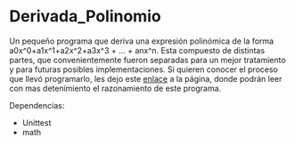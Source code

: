 # Derivada_Polinomio

Un pequeño programa que deriva una expresión polinómica de la forma a0x^0+a1x^1+a2x^2+a3x^3 + ... + anx^n. Esta compuesto de distintas partes, que convenientemente fueron separadas para un mejor tratamiento y para futuras posibles implementaciones. Si quieren conocer el proceso que llevó programarlo, les dejo este [enlace](https://mithrandirflormig.github.io) a la página, donde podrán leer con mas detenimiento el razonamiento de este programa.


Dependencias:
- Unittest
- math
